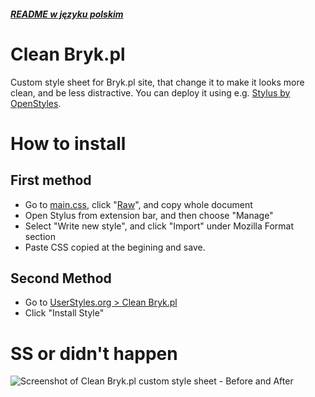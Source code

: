 ##### [README w języku polskim](./README-PL.md)
# Clean Bryk.pl
Custom style sheet for Bryk.pl site, that change it to make it looks more clean, and be less distractive. You can deploy it using e.g. [Stylus by OpenStyles](https://github.com/openstyles/stylus/).

# How to install
## First method
* Go to [main.css](./main.css), click "[Raw](./main.css?raw=true)", and copy whole document
* Open Stylus from extension bar, and then choose "Manage"
* Select "Write new style", and click "Import" under Mozilla Format section
* Paste CSS copied at the begining and save.
## Second Method
* Go to [UserStyles.org > Clean Bryk.pl](https://UserStyles.org/styles/175569/clean-bryk-pl)
* Click "Install Style"

# SS or didn't happen
![Screenshot of Clean Bryk.pl custom style sheet - Before and After](./screenshot.jpg?raw=true "Screenshot - Before and After")
